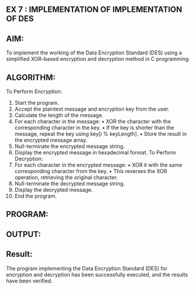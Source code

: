 ## EX 7 : IMPLEMENTATION OF IMPLEMENTATION OF DES

## AIM:

To implement the working of the Data Encryption Standard (DES) using a simplified XOR-based encryption and decryption method in C programming.

## ALGORITHM:
To Perform Encryption:
1.	Start the program.
2.	Accept the plaintext message and encryption key from the user.
3.	Calculate the length of the message.
4.	For each character in the message:
•	XOR the character with the corresponding character in the key.
•	If the key is shorter than the message, repeat the key using key[i % keyLength].
•	Store the result in the encrypted message array.
5.	Null-terminate the encrypted message string.
6.	Display the encrypted message in hexadecimal format.
To Perform Decryption:
7.	For each character in the encrypted message:
•	XOR it with the same corresponding character from the key.
•	This reverses the XOR operation, retrieving the original character.
8.	Null-terminate the decrypted message string.
9.	Display the decrypted message.
10.	End the program.


## PROGRAM:

## OUTPUT:

## Result:
The program implementing the Data Encryption Standard (DES) for encryption and decryption	has	been	successfully	executed,	and	the	results	have	been	verified.
